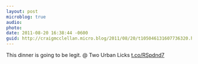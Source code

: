 ```yaml
---
layout: post
microblog: true
audio: 
photo: 
date: 2011-08-20 16:38:44 -0600
guid: http://craigmcclellan.micro.blog/2011/08/20/t105046131607736320.html
---
```

This dinner is going to be legit.   @ Two Urban Licks [t.co/RSpdnd7](http://t.co/RSpdnd7)
